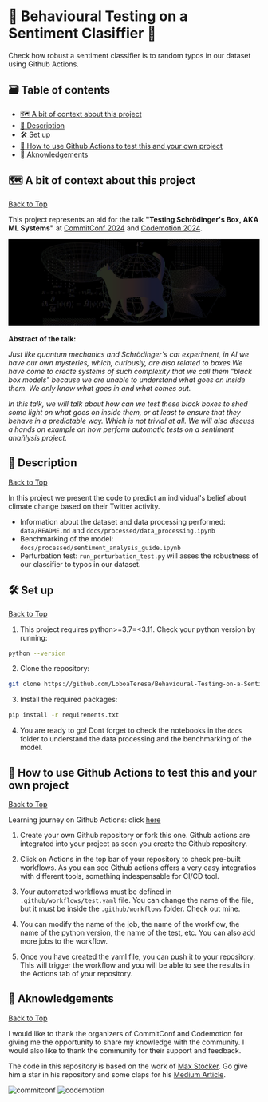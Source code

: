 # 🧪 Behavioural Testing on a Sentiment Clasiffier 🔬

Check how robust a sentiment classifier is to random typos in our dataset using Github Actions.

## 🗃️ Table of contents

- [🗺️ A bit of context about this project](#🗺️-a-bit-of-context-about-this-project)
- [📝 Description](#📝-description)
- [🛠️ Set up](#🛠️-set-up)
- [🌱 How to use Github Actions to test this and your own project](#🌱-how-to-use-github-actions-to-test-this-and-your-own-project)
- [👥 Aknowledgements](#👥-aknowledgements)

## 🗺️ A bit of context about this project

[Back to Top](#🧪-behavioural-testing-on-a-sentiment-clasiffier-🔬)

This project represents an aid for the talk **"Testing Schrödinger's Box, AKA ML Systems"** at [CommitConf 2024](https://koliseo.com/commit/2024/agenda/0) and [Codemotion 2024](https://conferences.codemotion.com/madrid2024/?utm_source=google_ads&utm_medium=paid_search&utm_campaign=CONFC_ESP_CODEMOTION_2024_MADRID&utm_content=esp&source=adv_google_search&gad_source=1).

<p align="center">
  <img width="600" src="./data/project_icon.png">
</p>

**Abstract of the talk:**

*Just like quantum mechanics and Schrödinger's cat experiment, in AI we have our own mysteries, which, curiously, are also related to boxes.We have come to create systems of such complexity that we call them "black box models" because we are unable to understand what goes on inside them. We only know what goes in and what comes out.*

*In this talk, we will talk about how can we test these black boxes to shed some light on what goes on inside them, or at least to ensure that they behave in a predictable way. Which is not trivial at all. We will also discuss a hands on example on how perform automatic tests on a sentiment anañlysis project.*

## 📝 Description

[Back to Top](#🧪-behavioural-testing-on-a-sentiment-clasiffier-🔬)

In this project we present the code to predict an individual's belief about climate change based on their Twitter activity.

- Information about the dataset and data processing performed: ```data/README.md``` and ```docs/processed/data_processing.ipynb```
- Benchmarking of the model: ```docs/processed/sentiment_analysis_guide.ipynb```
- Perturbation test: ```run_perturbation_test.py``` will asses the robustness of our classifier to typos in our dataset.

## 🛠️ Set up

[Back to Top](#🧪-behavioural-testing-on-a-sentiment-clasiffier-🔬)

1. This project requires python>=3.7=<3.11. Check your python version by running:

```bash
python --version
```

2. Clone the repository:

```bash
git clone https://github.com/LoboaTeresa/Behavioural-Testing-on-a-Sentiment-Clasiffier.git
```

3. Install the required packages:

```bash
pip install -r requirements.txt
```

4. You are ready to go! Dont forget to check the notebooks in the ```docs``` folder to understand the data processing and the benchmarking of the model.

## 🌱 How to use Github Actions to test this and your own project

[Back to Top](#🧪-behavioural-testing-on-a-sentiment-clasiffier-🔬)

Learning journey on Github Actions: click [here](https://resources.github.com/learn/pathways/automation/?utm_campaign=copilot-banner&utm_medium=Resources&utm_source=learning-pathways)

1. Create your own Github repository or fork this one. Github actions are integrated into your project as soon you create the Github repository.

2. Click on Actions in the top bar of your repository to check pre-built workflows. As you can see Github actions offers a very easy integratios with different tools, something indespensable for CI/CD tool.

3. Your automated workflows must be defined in ```.github/workflows/test.yaml``` file. You can change the name of the file, but it must be inside the ```.github/workflows``` folder. Check out mine.

4. You can modify the name of the job, the name of the workflow, the name of the python version, the name of the test, etc. You can also add more jobs to the workflow.

5. Once you have created the yaml file, you can push it to your repository. This will trigger the workflow and you will be able to see the results in the Actions tab of your repository.

## 👥 Aknowledgements

[Back to Top](#🧪-behavioural-testing-on-a-sentiment-clasiffier-🔬)

I would like to thank the organizers of CommitConf and Codemotion for giving me the opportunity to share my knowledge with the community. I would also like to thank the community for their support and feedback.

The code in this repository is based on the work of [Max Stocker](https://github.com/m-stock/climate_tweets_nlp/tree/main). Go give him a star in his repository and some claps for his [Medium Article](https://medium.com/@max.h.stocker/sentiment-analysis-of-climate-tweets-2ea31724ad87).

<img src="https://blog.commit-conf.com/content/images/2018/04/commit-white-1.png" width="200" alt="commitconf" title="CommitConf Logo">  

<img src="https://extra.codemotion.com/app/uploads/2019/02/Codemotion_2018_logo_orange_white_1500x300_RGB-2.png" width="300" alt="codemotion" title="Codemotion Logo">
